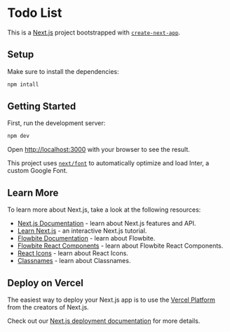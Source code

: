 # Todo List

This is a [Next.js](https://nextjs.org/) project bootstrapped with [`create-next-app`](https://github.com/vercel/next.js/tree/canary/packages/create-next-app).

## Setup

Make sure to install the dependencies:

```bash
npm intall
```

## Getting Started

First, run the development server:

```bash
npm dev
```

Open [http://localhost:3000](http://localhost:3000) with your browser to see the result.

This project uses [`next/font`](https://nextjs.org/docs/basic-features/font-optimization) to automatically optimize and load Inter, a custom Google Font.

## Learn More

To learn more about Next.js, take a look at the following resources:

- [Next.js Documentation](https://nextjs.org/docs) - learn about Next.js features and API.
- [Learn Next.js](https://nextjs.org/learn) - an interactive Next.js tutorial.
- [Flowbite Documentation](https://flowbite.com/docs/getting-started/introduction) - learn about Flowbite.
- [Flowbite React Components](https://flowbite-react.com) - learn about Flowbite React Components.
- [React Icons](https://react-icons.github.io/react-icons) - learn about React Icons.
- [Classnames](https://github.com/JedWatson/classnames#readme) - learn about Classnames.

## Deploy on Vercel

The easiest way to deploy your Next.js app is to use the [Vercel Platform](https://vercel.com/new?utm_medium=default-template&filter=next.js&utm_source=create-next-app&utm_campaign=create-next-app-readme) from the creators of Next.js.

Check out our [Next.js deployment documentation](https://nextjs.org/docs/deployment) for more details.
